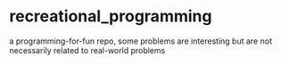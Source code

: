 # recreational_programming
a programming-for-fun repo, some problems are interesting but are not necessarily related to real-world problems
